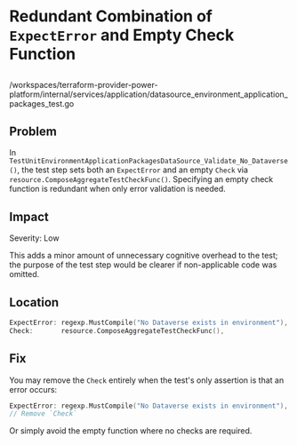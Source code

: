 # Redundant Combination of `ExpectError` and Empty Check Function

##

/workspaces/terraform-provider-power-platform/internal/services/application/datasource_environment_application_packages_test.go

## Problem

In `TestUnitEnvironmentApplicationPackagesDataSource_Validate_No_Dataverse()`, the test step sets both an `ExpectError` and an empty `Check` via `resource.ComposeAggregateTestCheckFunc()`. Specifying an empty check function is redundant when only error validation is needed.

## Impact

Severity: Low

This adds a minor amount of unnecessary cognitive overhead to the test; the purpose of the test step would be clearer if non-applicable code was omitted.

## Location

```go
ExpectError: regexp.MustCompile("No Dataverse exists in environment"),
Check:       resource.ComposeAggregateTestCheckFunc(),
```

## Fix

You may remove the `Check` entirely when the test's only assertion is that an error occurs:

```go
ExpectError: regexp.MustCompile("No Dataverse exists in environment"),
// Remove `Check`
```
Or simply avoid the empty function where no checks are required.
